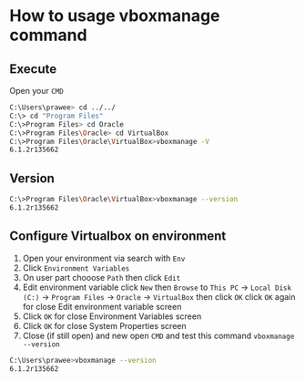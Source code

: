 # How to usage vboxmanage command

## Execute 

Open your `CMD`

```bash
C:\Users\prawee> cd ../../
C:\> cd "Program Files"
C:\>Program Files> cd Oracle
C:\>Program Files\Oracle> cd VirtualBox
C:\>Program Files\Oracle\VirtualBox>vboxmanage -V
6.1.2r135662
```

## Version

```bash
C:\>Program Files\Oracle\VirtualBox>vboxmanage --version
6.1.2r135662
```

## Configure Virtualbox on environment

1. Open your environment via search with `Env`
2. Click `Environment Variables`
3. On user part chooose `Path` then click `Edit`
4. Edit environment variable click `New` then `Browse` to 
    `This PC` -> `Local Disk (C:)` -> `Program Files` -> `Oracle` -> `VirtualBox`
    then click `OK`
    click `OK` again for close Edit environment variable screen
5. Click `OK` for close Environment Variables screen
6. Click `OK` for close System Properties screen
7. Close (if still open) and new open `CMD` and test this command `vboxmanage --version`

```bash
C:\Users\prawee>vboxmanage --version
6.1.2r135662
```